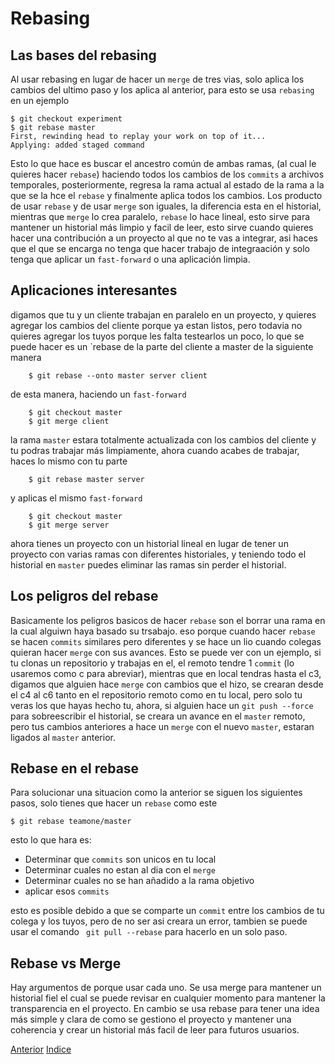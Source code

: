 # Rebasing

## Las bases del rebasing

Al usar rebasing en lugar de hacer un `merge` de tres vias, solo aplica los cambios del ultimo paso y los aplica al anterior, para esto se usa `rebasing` en un ejemplo
```
$ git checkout experiment
$ git rebase master
First, rewinding head to replay your work on top of it...
Applying: added staged command
```
Esto lo que hace es buscar el ancestro común de ambas ramas, (al cual le quieres hacer `rebase`) haciendo todos los cambios de los `commits` a archivos temporales, posteriormente, regresa la rama actual al estado de la rama a la que se la hce el `rebase` y finalmente aplica todos los cambios.
Los producto de usar `rebase` y de usar `merge` son iguales, la diferencia esta en el historial, mientras que `merge` lo crea paralelo, `rebase` lo hace lineal, esto sirve para mantener un historial más limpio y facil de leer, esto sirve cuando quieres hacer una contribución a un proyecto al que no te vas a integrar, asi haces que el que se encarga no tenga que hacer trabajo de integraación y solo tenga que aplicar un `fast-forward` o una aplicación limpia.

## Aplicaciones interesantes
digamos que tu y un cliente trabajan en paralelo en un proyecto, y quieres agregar los cambios del cliente porque ya estan listos, pero todavia no quieres agregar los tuyos porque les falta testearlos un poco, lo que se puede hacer es un `rebase de la parte del cliente a master de la siguiente manera
```
    $ git rebase --onto master server client
```
de esta manera, haciendo un `fast-forward`
```
    $ git checkout master
    $ git merge client
```
la rama `master` estara totalmente actualizada con los cambios del cliente y tu podras trabajar más limpiamente, ahora cuando acabes de trabajar, haces lo mismo con tu parte
```
    $ git rebase master server
```
y aplicas el mismo `fast-forward`
```
    $ git checkout master
    $ git merge server
```
ahora tienes un proyecto con un historial lineal en lugar de tener un proyecto con varias ramas con diferentes historiales, y teniendo todo el historial en `master` puedes eliminar las ramas sin perder el historial.

## Los peligros del rebase
Basicamente los peligros basicos de hacer `rebase` son el borrar una rama en la cual alguiwn haya basado su trsabajo.
eso porque cuando hacer `rebase` se hacen `commits` similares pero diferentes y se hace un lio cuando colegas quieran hacer `merge` con sus avances.
Esto se puede ver con un ejemplo, si tu clonas un repositorio y trabajas en el, el remoto tendre 1 `commit` (lo usaremos como c para abreviar), mientras que en local tendras hasta el c3, digamos que alguien hace `merge` con cambios que el hizo, se crearan desde el c4 al c6 tanto en el repositorio remoto como en tu local, pero solo tu veras los que hayas hecho tu, ahora, si alguien hace un `git push --force` para sobreescribir el historial, se creara un avance en el `master` remoto, pero tus cambios anteriores a hace un `merge` con el nuevo `master`, estaran ligados al `master` anterior.

## Rebase en el rebase
Para solucionar una situacion como la anterior se siguen los siguientes pasos, solo tienes que hacer un `rebase` como este
```
$ git rebase teamone/master
```
esto lo que hara es:
- Determinar que `commits` son unicos en tu local
- Determinar cuales no estan al dia con el `merge`
- Determinar cuales no se han añadido a la rama objetivo
- aplicar esos `commits`

esto es posible debido a que se comparte un `commit` entre los cambios de tu colega y los tuyos, pero de no ser asi creara un error, tambien se puede usar el comando ` git pull --rebase` para hacerlo en un solo paso.

## Rebase vs Merge
Hay argumentos de porque usar cada uno.
Se usa merge para mantener un historial fiel el cual se puede revisar en cualquier momento para mantener la transparencia en el proyecto.
En cambio se usa rebase para tener una idea más simple y clara de como se gestiono el proyecto y mantener una coherencia y crear un historial más facil de leer para futuros usuarios.

[Anterior](Ch2.5.md)
[Indice](https://github.com/IIKUYY/Git-basico/blob/main/Ch3/README.md)